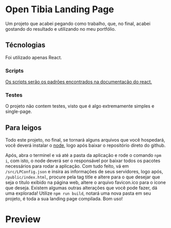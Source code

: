 # Open Tibia Landing Page
Um projeto que acabei pegando como trabalho, que, no final, acabei gostando do resultado e utilizando no meu portfólio.

## Técnologias

Foi utilizado apenas React.

### Scripts
[Os scripts serão os padrões encontrados na documentação do react.](https://create-react-app.dev/docs/available-scripts)

### Testes
O projeto não contem testes, visto que é algo extremamente simples e single-page.

## Para leigos
Todo este projeto, no final, se tornará alguns arquivos que você hospedará, você deverá instalar o [node](https://nodejs.org/en/download/package-manager/current), logo após baixar o repositório direto do github.

Após, abra o terminel e vá até a pasta da aplicação e rode o comando `npm i`, com isto, o node deverá ser o responsável por baixar todos os pacotes necessários para rodar a aplicação. Com tudo feito, vá em `/src/LPConfig.json` e insira as informações de seus servidores, logo após, `/public/index.html`, procure pela tag title e altere para o que desejar que seja o titulo exibido na página web, altere o arquivo favicon.ico para o icone que deseja. Existem algumas outras alterações que você pode fazer, dá uma explorada! Utilize `npm run build`, notará uma nova pasta em seu projeto, é toda a sua landing page compilada. Bom uso!

# Preview
